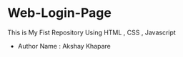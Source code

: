 # Web-Login-Page
This is My Fist Repository Using HTML , CSS , Javascript 
<br>
- Author Name : Akshay Khapare
